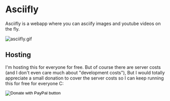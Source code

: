 # Asciifly

Asciifly is a webapp where you can asciify images and youtube videos on the fly.

![asciifly.gif](asciifly.gif)


## Hosting

I'm hosting this for everyone for free.
But of course there are server costs (and I don't even care much about "development costs"), But I would totally appreciate a small donation to cover the server costs so I can keep running this for free for everyone C:

<form action="https://www.paypal.com/donate" method="post" target="_top"><input type="hidden" name="hosted_button_id" value="LA3SGLKW7N4U8" /><input type="image" src="https://www.paypalobjects.com/en_US/i/btn/btn_donate_LG.gif" border="0" name="submit" title="PayPal - The safer, easier way to pay online!" alt="Donate with PayPal button" /><img alt="" border="0" src="https://www.paypal.com/en_PT/i/scr/pixel.gif" width="1" height="1" /></form>
